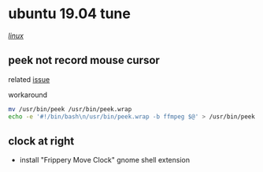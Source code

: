 # ubuntu 19.04 tune

*[linux](../README.md#linux)*

## peek not record mouse cursor

related [issue](https://github.com/phw/peek/issues/430)

workaround

```sh
mv /usr/bin/peek /usr/bin/peek.wrap
echo -e '#!/bin/bash\n/usr/bin/peek.wrap -b ffmpeg $@' > /usr/bin/peek && chmod +x peek
```

## clock at right

- install "Frippery Move Clock" gnome shell extension
